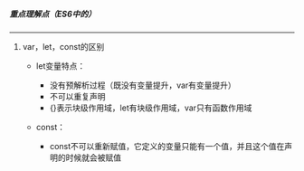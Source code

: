 ##### 重点理解点（ES6中的）

------

1. var，let，const的区别

   - let变量特点：
     - 没有预解析过程（既没有变量提升，var有变量提升）
     - 不可以重复声明
     - {}表示块级作用域，let有块级作用域，var只有函数作用域

   - const：

     - const不可以重新赋值，它定义的变量只能有一个值，并且这个值在声明的时候就会被赋值

     

     

